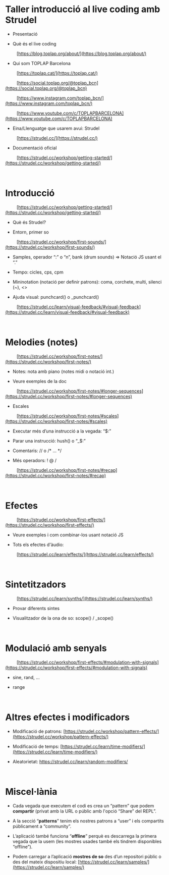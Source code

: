 # Taller introducció al live coding amb Strudel

- Presentació

- Què és el live coding

&emsp; &emsp; [https://blog.toplap.org/about/](https://blog.toplap.org/about/)

- Qui som TOPLAP Barcelona

&emsp; &emsp; [https://toplap.cat/](https://toplap.cat/)

&emsp; &emsp; [https://social.toplap.org/@toplap_bcn](https://social.toplap.org/@toplap_bcn)

&emsp; &emsp; [https://www.instagram.com/toplap_bcn/](https://www.instagram.com/toplap_bcn/)

&emsp; &emsp; [https://www.youtube.com/c/TOPLAPBARCELONA](https://www.youtube.com/c/TOPLAPBARCELONA)

- Eina/Llenguatge que usarem avui: Strudel

&emsp; &emsp; [https://strudel.cc/](https://strudel.cc/)

- Documentació oficial

&emsp; &emsp; [https://strudel.cc/workshop/getting-started/](https://strudel.cc/workshop/getting-started/)

<br />


# Introducció

&emsp; &emsp; [https://strudel.cc/workshop/getting-started/](https://strudel.cc/workshop/getting-started/)

- Què és Strudel?

- Entorn, primer so

&emsp; &emsp; [https://strudel.cc/workshop/first-sounds/](https://strudel.cc/workshop/first-sounds/)

- Samples, operador “:” o “n”, bank (drum sounds) => Notació JS usant el “.”

- Tempo: cicles, cps, cpm

- Mininotation (notació per definir patrons): coma, corchete, multi, silenci (~), <>

- Ajuda visual: punchcard() o _punchcard()

&emsp; &emsp; [https://strudel.cc/learn/visual-feedback/#visual-feedback](https://strudel.cc/learn/visual-feedback/#visual-feedback)

<br />


# Melodies (notes)

&emsp; &emsp; [https://strudel.cc/workshop/first-notes/](https://strudel.cc/workshop/first-notes/)

- Notes: nota amb piano (notes midi o notació int.)

- Veure exemples de la doc

&emsp; &emsp; [https://strudel.cc/workshop/first-notes/#longer-sequences](https://strudel.cc/workshop/first-notes/#longer-sequences)

- Escales

&emsp; &emsp; [https://strudel.cc/workshop/first-notes/#scales](https://strudel.cc/workshop/first-notes/#scales)

- Executar més d’una instrucció a la vegada: “$:”

- Parar una instrucció: hush() o “_$:”

- Comentaris: //  o  /* … */

- Més operadors: ! @ /

&emsp; &emsp; [https://strudel.cc/workshop/first-notes/#recap](https://strudel.cc/workshop/first-notes/#recap)

<br />


# Efectes

&emsp; &emsp; [https://strudel.cc/workshop/first-effects/](https://strudel.cc/workshop/first-effects/)

- Veure exemples i com combinar-los usant notació JS

- Tots els efectes d'àudio:

&emsp; &emsp; [https://strudel.cc/learn/effects/](https://strudel.cc/learn/effects/)

<br />


# Sintetitzadors

&emsp; &emsp; [https://strudel.cc/learn/synths/](https://strudel.cc/learn/synths/)

- Provar diferents sintes

- Visualitzador de la ona de so: scope() / _scope()

<br />


# Modulació amb senyals

&emsp; &emsp; [https://strudel.cc/workshop/first-effects/#modulation-with-signals](https://strudel.cc/workshop/first-effects/#modulation-with-signals)

- sine, rand, …

- range

<br />


# Altres efectes i modificadors

- Modificació de patrons: [https://strudel.cc/workshop/pattern-effects/](https://strudel.cc/workshop/pattern-effects/)

- Modificació de temps: [https://strudel.cc/learn/time-modifiers/](https://strudel.cc/learn/time-modifiers/)

- Aleatorietat: https://strudel.cc/learn/random-modifiers/

<br />


# Miscel·lània

- Cada vegada que executem el codi es crea un “pattern” que podem **compartir** (privat amb la URL o públic amb l'opció “Share” del REPL”.

- A la secció “**patterns**” tenim els nostres patrons a “user” i els compartits públicament a “community”.

- L’aplicació també funciona “**offline**” perquè es descarrega la primera vegada que la usem (les mostres usades també els tindrem disponibles “offline”).

- Podem carregar a l’aplicació **mostres de so** des d’un repositori públic o des del mateix dispositiu local: [https://strudel.cc/learn/samples/](https://strudel.cc/learn/samples/)
